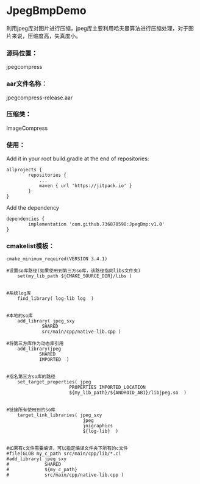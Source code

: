 # JpegBmpDemo
利用jpeg库对图片进行压缩，jpeg库主要利用哈夫曼算法进行压缩处理，对于图片来说，压缩度高，失真度小。

### 源码位置：
jpegcompress

### aar文件名称：
jpegcompress-release.aar

### 压缩类：
ImageCompress

### 使用：
Add it in your root build.gradle at the end of repositories:

    allprojects {
    		repositories {
    			...
    			maven { url 'https://jitpack.io' }
    		}
    }
    	
Add the dependency

    dependencies {
            implementation 'com.github.736870598:JpegBmp:v1.0'
    }

### cmakelist模板：

    cmake_minimum_required(VERSION 3.4.1)
    
    #设置so库路径(如果使用到第三方so库，该路径指向libs文件夹)
        set(my_lib_path ${CMAKE_SOURCE_DIR}/libs )
        

    #系统log库
        find_library( log-lib log  )
        

    #本地的so库
        add_library( jpeg_sxy
                 SHARED
                 src/main/cpp/native-lib.cpp )       
                       
    #将第三方库作为动态库引用
        add_library(jpeg
                SHARED
                IMPORTED  )
                

    #指名第三方so库的路径
        set_target_properties( jpeg
                           PROPERTIES IMPORTED_LOCATION
                           ${my_lib_path}/${ANDROID_ABI}/libjpeg.so  )
                           

    #链接所有使用到的so库
        target_link_libraries( jpeg_sxy
                                jpeg
                                jnigraphics
                                ${log-lib}  )
                                

    #如果有c文件需要编译，可以指定编译文件夹下所有的c文件
    #file(GLOB my_c_path src/main/cpp/lib/*.c)
    #add_library( jpeg_sxy
    #             SHARED
    #             ${my_c_path}
    #             src/main/cpp/native-lib.cpp )



